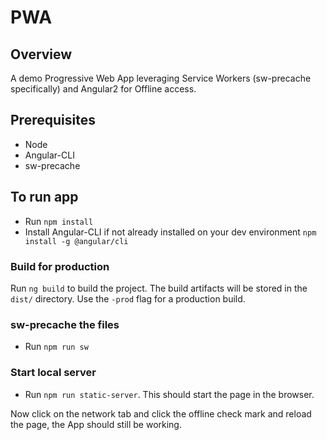 # PWA

## Overview
A demo Progressive Web App leveraging Service Workers (sw-precache specifically) and Angular2 for Offline access.

## Prerequisites
* Node
* Angular-CLI
* sw-precache

## To run app

- Run `npm install`
- Install Angular-CLI if not already installed on your dev environment `npm install -g @angular/cli`

### Build for production

Run `ng build` to build the project. The build artifacts will be stored in the `dist/` directory. Use the `-prod` flag for a production build.

### sw-precache the files

* Run `npm run sw`

### Start local server

* Run `npm run static-server`. This should start the page in the browser.

Now click on the network tab and click the offline check mark and reload the page, the App should still be working.
